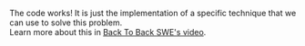 The code works! It is just the implementation of a specific technique that we can use to solve this problem.  
Learn more about this in [Back To Back SWE's video](https://www.youtube.com/watch?v=DJ4a7cmjZY0).  
